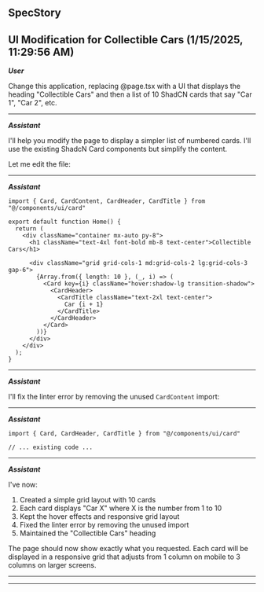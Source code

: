## SpecStory

## UI Modification for Collectible Cars (1/15/2025, 11:29:56 AM)

_**User**_

Change this application, replacing @page.tsx with a UI that displays the heading "Collectible Cars" and then a list of 10 ShadCN cards that say "Car 1", "Car 2", etc.


---

_**Assistant**_

I'll help you modify the page to display a simpler list of numbered cards. I'll use the existing ShadcN Card components but simplify the content.

Let me edit the file:

---

_**Assistant**_

```
import { Card, CardContent, CardHeader, CardTitle } from "@/components/ui/card"

export default function Home() {
  return (
    <div className="container mx-auto py-8">
      <h1 className="text-4xl font-bold mb-8 text-center">Collectible Cars</h1>
      
      <div className="grid grid-cols-1 md:grid-cols-2 lg:grid-cols-3 gap-6">
        {Array.from({ length: 10 }, (_, i) => (
          <Card key={i} className="hover:shadow-lg transition-shadow">
            <CardHeader>
              <CardTitle className="text-2xl text-center">
                Car {i + 1}
              </CardTitle>
            </CardHeader>
          </Card>
        ))}
      </div>
    </div>
  );
}
```

---

_**Assistant**_



I'll fix the linter error by removing the unused `CardContent` import:

---

_**Assistant**_

```
import { Card, CardHeader, CardTitle } from "@/components/ui/card"

// ... existing code ...
```

---

_**Assistant**_



I've now:
1. Created a simple grid layout with 10 cards
2. Each card displays "Car X" where X is the number from 1 to 10
3. Kept the hover effects and responsive grid layout
4. Fixed the linter error by removing the unused import
5. Maintained the "Collectible Cars" heading

The page should now show exactly what you requested. Each card will be displayed in a responsive grid that adjusts from 1 column on mobile to 3 columns on larger screens.

---



---

